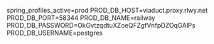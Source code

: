 spring_profiles_active=prod
PROD_DB_HOST=viaduct.proxy.rlwy.net
PROD_DB_PORT=58344
PROD_DB_NAME=railway
PROD_DB_PASSWORD=OkGvtzqdtuXZoeQFZgfVnfpDZOqGAlPs
PROD_DB_USERNAME=postgres